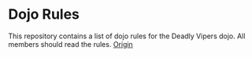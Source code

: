 Dojo Rules
==========

This repository contains a list of dojo rules for the Deadly Vipers dojo.
All members should read the rules.
[Origin](https://github.com/deadlyvipers)

